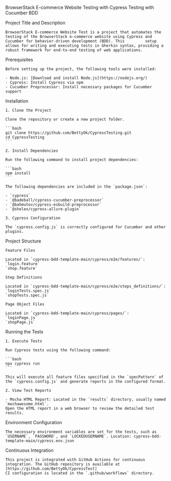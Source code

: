 BrowserStack E-commerce Website Testing with Cypress Testing with Cucumber BDD

Project Title and Description

    BrowserStack E-commerce Website Test is a project that automates the testing of the BrowserStack e-commerce website using Cypress and Cucumber for behavior-driven development (BDD). This         setup allows for writing and executing tests in Gherkin syntax, providing a robust framework for end-to-end testing of web applications.

Prerequisites

    Before setting up the project, the following tools were installed:

    - Node.js: [Download and install Node.js](https://nodejs.org/)
    - Cypress: Install Cypress via npm
    - Cucumber Preprocessor: Install necessary packages for Cucumber support

Installation

    1. Clone the Project

    Clone the repository or create a new project folder.

    ```bash
    git clone https://github.com/BettyOk/CypressTesting.git
    cd CypressTesting
    ```
    
    2. Install Dependencies

    Run the following command to install project dependencies:

    ```bash
    npm install
    ```

    The following dependencies are included in the `package.json`:

    - `cypress`
    - `@badeball/cypress-cucumber-preprocessor`
    - `@bahmutov/cypress-esbuild-preprocessor`
    - `@shelex/cypress-allure-plugin`

    3. Cypress Configuration

    The `cypress.config.js` is correctly configured for Cucumber and other plugins. 

Project Structure

    Feature Files

    Located in `cypress-bdd-template-main/cypress/e2e/features/`:
    `login.feature`
    `shop.feature`

    Step Definitions

    Located in `cypress-bdd-template-main/cypress/e2e/steps_definitions/`:
    `loginTests.spec.js`
    `shopTests.spec.js`

    Page Object Files

    Located in `cypress-bdd-template-main/cypress/pages/`: 
    `loginPage.js`
    `shopPage.js`

Running the Tests

    1. Execute Tests

    Run Cypress tests using the following command:

    ```bash
    npx cypress run
    ```

    This will execute all feature files specified in the `specPattern` of the `cypress.config.js` and generate reports in the configured format.

    2. View Test Reports

    - Mocha HTML Report: Located in the `results` directory, usually named `mochawesome.html`.
    Open the HTML report in a web browser to review the detailed test results.

Environment Configuration

    The necessary environment variables are set for the tests, such as `USERNAME`, `PASSWORD`, and `LOCKEDUSERNAME`. Location: cypress-bdd-template-main/cypress.env.json

Continuous Integration

    This project is integrated with GitHub Actions for continuous integration. The GitHub repository is available at [https://github.com/BettyOk/CypressTest]                        
    CI configuration is located in the `.github/workflows` directory.
